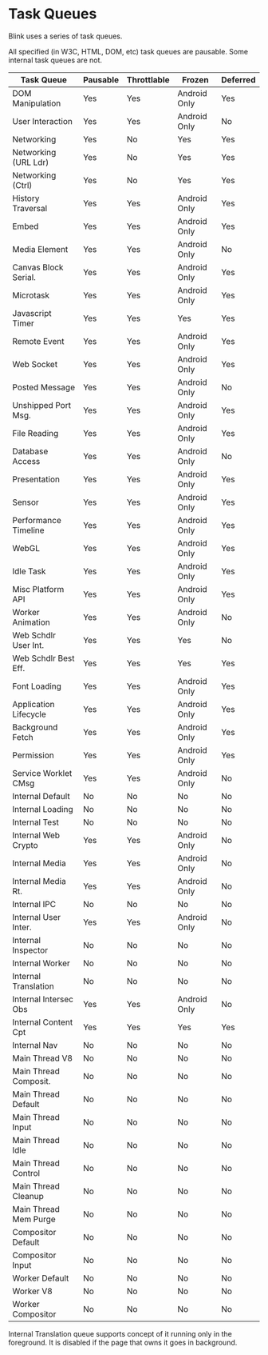 # Task Queues

Blink uses a series of task queues.

All specified (in W3C, HTML, DOM, etc) task queues are pausable. Some internal task queues are not.

| Task Queue           | Pausable | Throttlable |     Frozen   | Deferred |
| -------------------- | -------- | ----------- | ------------ | -------- |
| DOM Manipulation     | Yes      | Yes         | Android Only |  Yes     |
| User Interaction     | Yes      | Yes         | Android Only |  No      |
| Networking           | Yes      | No          | Yes          |  Yes     |
| Networking (URL Ldr) | Yes      | No          | Yes          |  Yes     |
| Networking (Ctrl)    | Yes      | No          | Yes          |  Yes     |
| History Traversal    | Yes      | Yes         | Android Only |  Yes     |
| Embed                | Yes      | Yes         | Android Only |  Yes     |
| Media Element        | Yes      | Yes         | Android Only |  No      |
| Canvas Block Serial. | Yes      | Yes         | Android Only |  Yes     |
| Microtask            | Yes      | Yes         | Android Only |  Yes     |
| Javascript Timer     | Yes      | Yes         | Yes          |  Yes     |
| Remote Event         | Yes      | Yes         | Android Only |  Yes     |
| Web Socket           | Yes      | Yes         | Android Only |  Yes     |
| Posted Message       | Yes      | Yes         | Android Only |  No      |
| Unshipped Port Msg.  | Yes      | Yes         | Android Only |  Yes     |
| File Reading         | Yes      | Yes         | Android Only |  Yes     |
| Database Access      | Yes      | Yes         | Android Only |  No      |
| Presentation         | Yes      | Yes         | Android Only |  Yes     |
| Sensor               | Yes      | Yes         | Android Only |  Yes     |
| Performance Timeline | Yes      | Yes         | Android Only |  Yes     |
| WebGL                | Yes      | Yes         | Android Only |  Yes     |
| Idle Task            | Yes      | Yes         | Android Only |  Yes     |
| Misc Platform API    | Yes      | Yes         | Android Only |  Yes     |
| Worker Animation     | Yes      | Yes         | Android Only |  No      |
| Web Schdlr User Int. | Yes      | Yes         | Yes          |  No      |
| Web Schdlr Best Eff. | Yes      | Yes         | Yes          |  Yes     |
| Font Loading         | Yes      | Yes         | Android Only |  Yes     |
| Application Lifecycle| Yes      | Yes         | Android Only |  Yes     |
| Background Fetch     | Yes      | Yes         | Android Only |  Yes     |
| Permission           | Yes      | Yes         | Android Only |  Yes     |
| Service Worklet CMsg | Yes      | Yes         | Android Only |  No      |
| Internal Default     | No       | No          | No           |  No      |
| Internal Loading     | No       | No          | No           |  No      |
| Internal Test        | No       | No          | No           |  No      |
| Internal Web Crypto  | Yes      | Yes         | Android Only |  No      |
| Internal Media       | Yes      | Yes         | Android Only |  No      |
| Internal Media Rt.   | Yes      | Yes         | Android Only |  No      |
| Internal IPC         | No       | No          | No           |  No      |
| Internal User Inter. | Yes      | Yes         | Android Only |  No      |
| Internal Inspector   | No       | No          | No           |  No      |
| Internal Worker      | No       | No          | No           |  No      |
| Internal Translation | No       | No          | No           |  No      |
| Internal Intersec Obs| Yes      | Yes         | Android Only |  No      |
| Internal Content Cpt | Yes      | Yes         | Yes          | Yes      |
| Internal Nav         | No       | No          | No           |  No      |
| Main Thread V8       | No       | No          | No           |  No      |
| Main Thread Composit.| No       | No          | No           |  No      |
| Main Thread Default  | No       | No          | No           |  No      |
| Main Thread Input    | No       | No          | No           |  No      |
| Main Thread Idle     | No       | No          | No           |  No      |
| Main Thread Control  | No       | No          | No           |  No      |
| Main Thread Cleanup  | No       | No          | No           |  No      |
| Main Thread Mem Purge| No       | No          | No           |  No      |
| Compositor Default   | No       | No          | No           |  No      |
| Compositor Input     | No       | No          | No           |  No      |
| Worker Default       | No       | No          | No           |  No      |
| Worker V8            | No       | No          | No           |  No      |
| Worker Compositor    | No       | No          | No           |  No      |

Internal Translation queue supports concept of it running only in the foreground. It is disabled if the page that owns it goes in background.
